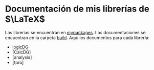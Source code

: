 # Documentación de mis librerías de $\LaTeX$

Las librerías se encuentran en [mypackages](https://github.com/DavidAGomezO/mypackages).
Las documentaciones se encuentran en la carpeta [build](https://github.com/DavidAGomezO/Documentation-MyPackages/tree/master/build).
Aquí los documentos para cada librería:

- [logicDG](https://github.com/DavidAGomezO/Documentation-MyPackages/blob/master/build/logicDGDoc.pdf)
- [CalcDG]
- [analysis]
- [tpro]
